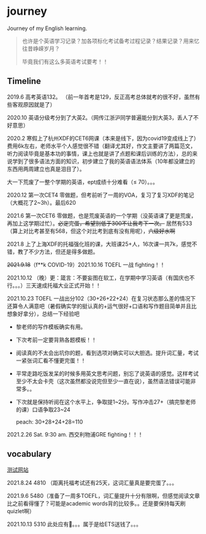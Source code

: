 # journey

Journey of my English learning.

> 也许是个英语学习记录？加各项标化考试备考过程记录？结果记录？用来忆往昔峥嵘岁月？
>
> 毕竟我们有这么多英语考试要考！！

## Timeline

2019.6 高考英语132。 （前一年首考是129，反正高考总体就考的很不好，虽然有些客观原因就是了）

2020.10 英语分级考分到了大英2。（网传江浙沪同学普遍能分到大英3，丢人了不好意思）

2020.2 寒假上了杭州XDF的CET6网课（本来是线下，因为covid19变成线上了）费用6k左右，老师水平个人感觉很不错（翻译尤其好，作文主要讲了两篇范文，听力阅读毕竟是基本功的事情，课上也就是讲了点题和课后训练的方法），总的来说学到了很多语法方面的知识，初步建立了我的英语语法体系（10年都没建立的东西用两周建立也真是泪目了）。

大一下荒废了一整个学期的英语，ept成绩十分难看（$\le$ 70）。。。

2020.12 第一次CET4 零做题，但考前听了一周的VOA，复习了复习XDF的笔记（大概花了2~3h）。最后620

2021.6 第一次CET6 零做题，也是荒废英语的一个学期（没英语课了更是荒废，再加上这学期过忙）。<del>必定完蛋，希望别低于300不让我考下一次。</del> 居然有533（算上对比考甚至有568，但这个对比考到底有没有用呢），<del>六级好水啊</del>

2021.8 上了上海XDF的托福强化班的课，大班课25+人，16次课一共7k，感觉不错，教了不少方法，但还是得多做题。

<del>2021.9.18</del>（f**k COVID-19）2021.10.16 TOEFL 一战 fighting！！

2021.10.12 （晚）更：箴言：不要妄图在软工，在学期中学习英语（有国庆也不行。。。）三天速成托福大业正式开始！！

2021.10.23 TOEFL 一战出分102（30+26+22+24）在复习状态那么差的情况下还算令人满意吧（暑假确实学的挺认真的+运气很好+口语和写作题目简单并且比想象好拿分），总结一下经验吧

- 黎老师的写作模板确实有用。

- 下次考前一定要背熟各题模板！！

- 阅读真的不太会出坑你的题，看到选项对确实可以大胆选。提升词汇量，考试一紧张词汇看不懂更完蛋！！

- 平常走路吃饭发呆的时候多用英文思考问题，别忘了说英语的感觉。这样考试至少不太会卡壳（这次虽然都没说完但至少一直在说），虽然语法错误可能非常多。。

- 下次就是保持听阅在这个水平上，争取提1\~2分。写作冲击27+（搞完黎老师的课）口语争取23\~24

  peach: 30+28+24+28=110

2021.2.26 Sat. 9:30 am. 西交利物浦GRE fighting！！！

## vocabulary

[测试网站](http://testyourvocab.com/)

2021.8.24  4810 （距离托福考试还有25天，这词汇量真是要完蛋了。。。

2021.9.6 5480（准备了一周多TOEFL，词汇量提升十分有限啊，但感觉阅读文章比之前看得懂了？可能是academic words背的比较多。。还是要保持每天刷quizlet啊）

2021.10.13 5310 此处应有🤡。。。属于是给ETS送钱了。。。